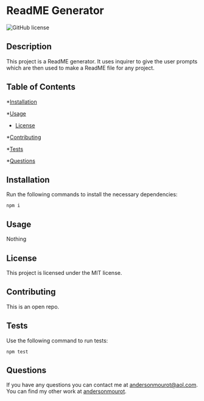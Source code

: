 # ReadME Generator
![GitHub license](https://img.shields.io/badge/license-MIT-blue.svg)

## Description
This project is a ReadME generator. It uses inquirer to give the user prompts which are then used to make a ReadME file for any project.

## Table of Contents

*[Installation](#installation)

*[Usage](#usage)

* [License](#license)


*[Contributing](#contributing)

*[Tests](#tests)

*[Questions](#questions)

## Installation

Run the following commands to install the necessary dependencies:
```
npm i
```

## Usage
Nothing
## License
    
This project is licensed under the MIT license.

## Contributing
This is an open repo.

## Tests
Use the following command to run tests:
```
npm test
```

## Questions
If you have any questions you can contact me at andersonmourot@aol.com.
You can find my other work at [andersonmourot](https://github.com/andersonmourot/).